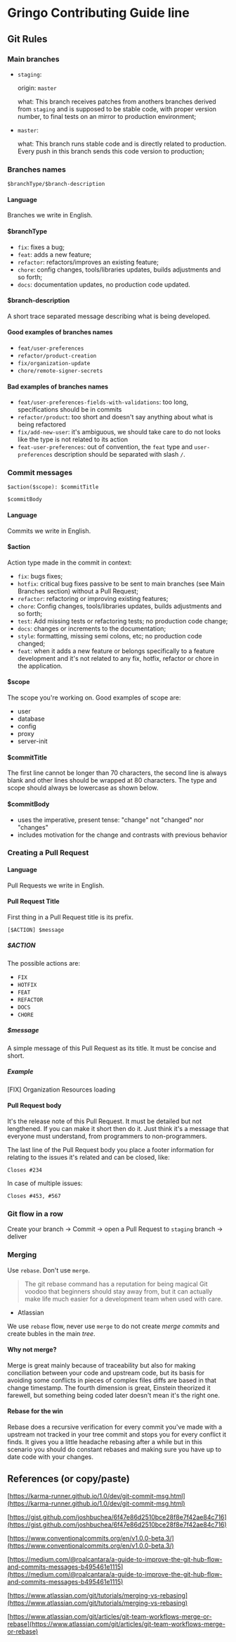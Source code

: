 # Gringo Contributing Guide line

## Git Rules

### Main branches

- `staging`:

    origin: `master`

    what: This branch receives patches from anothers branches derived from `staging` and is supposed to be stable code, with proper version number, to final tests on an mirror to production environment;

- `master`:

    what: This branch runs stable code and is directly related to production. Every push in this branch sends this code version to production;

### Branches names

`$branchType/$branch-description`

#### Language

Branches we write in English.

#### $branchType

- `fix`: fixes a bug;
- `feat`: adds a new feature;
- `refactor`: refactors/improves an existing feature;
- `chore`: config changes, tools/libraries updates, builds adjustments and so forth;
- `docs`: documentation updates, no production code updated.

#### $branch-description

A short trace separated message describing what is being developed.

#### Good examples of branches names

- `feat/user-preferences`
- `refactor/product-creation`
- `fix/organization-update`
- `chore/remote-signer-secrets`

#### Bad examples of branches names

- `feat/user-preferences-fields-with-validations`: too long, specifications should be in commits
- `refactor/product`: too short and doesn't say anything about what is being refactored
- `fix/add-new-user`: it's ambiguous, we should take care to do not looks like the type is not related to its action
- `feat-user-preferences`: out of convention, the `feat` type and `user-preferences` description should be separated with slash `/`.

### Commit messages

    $action($scope): $commitTitle

    $commitBody

#### Language

Commits we write in English.

#### $action

Action type made in the commit in context:

- `fix`: bugs fixes;
- `hotfix`: critical bug fixes passive to be sent to main branches (see Main Branches section) without a Pull Request;
- `refactor`: refactoring or improving existing features;
- `chore`: Config changes, tools/libraries updates, builds adjustments and so forth;
- `test`: Add missing tests or refactoring tests; no production code change;
- `docs`: changes or increments to the documentation;
- `style`: formatting, missing semi colons, etc; no production code changed;
- `feat`: when it adds a new feature or belongs specifically to a feature development and it's not related to any fix, hotfix, refactor or chore in the application.

#### $scope

The scope you're working on. Good examples of scope are:

- user
- database
- config
- proxy
- server-init

#### $commitTitle

The first line cannot be longer than 70 characters, the second line is always blank and other lines should be wrapped at 80 characters. The type and scope should always be lowercase as shown below.

#### $commitBody

- uses the imperative, present tense: "change" not "changed" nor "changes"
- includes motivation for the change and contrasts with previous behavior

### Creating a Pull Request

#### Language

Pull Requests we write in English.

#### Pull Request Title

First thing in a Pull Request title is its prefix.

`[$ACTION] $message`

##### $ACTION

The possible actions are:

- `FIX`
- `HOTFIX`
- `FEAT`
- `REFACTOR`
- `DOCS`
- `CHORE`

##### $message

A simple message of this Pull Request as its title. It must be concise and short.

##### Example

[FIX] Organization Resources loading

#### Pull Request body

It's the release note of this Pull Request. It must be detailed but not lengthened. If you can make it short then do it. Just think it's a message that everyone must understand, from programmers to non-programmers.

The last line of the Pull Request body you place a footer information for relating to the issues it's related and can be closed, like:

```
Closes #234
```

In case of multiple issues:

```
Closes #453, #567
```

### Git flow in a row

Create your branch → Commit → open a Pull Request to `staging` branch → deliver

### Merging

Use `rebase`. Don't use `merge`.

> The git rebase command has a reputation for being magical Git voodoo that beginners should stay away from, but it can actually make life much easier for a development team when used with care.
- Atlassian

We use `rebase` flow, never use `merge` to do not create *merge commits* and create bubles in the main *tree*.

#### Why not merge?

Merge is great mainly because of traceability but also for making conciliation between your code and upstream code, but its basis for avoiding some conflicts in pieces of complex files diffs are based in that change timestamp. The fourth dimension is great, Einstein theorized it farewell, but something being coded later doesn't mean it's the right one.

#### Rebase for the win

Rebase does a recursive verification for every commit you've made with a upstream not tracked in your tree commit and stops you for every conflict it finds. It gives you a little headache rebasing after a while but in this scenario you should do constant rebases and making sure you have up to date code with your changes.

## References (or copy/paste)

[https://karma-runner.github.io/1.0/dev/git-commit-msg.html](https://karma-runner.github.io/1.0/dev/git-commit-msg.html)

[https://gist.github.com/joshbuchea/6f47e86d2510bce28f8e7f42ae84c716](https://gist.github.com/joshbuchea/6f47e86d2510bce28f8e7f42ae84c716)

[https://www.conventionalcommits.org/en/v1.0.0-beta.3/](https://www.conventionalcommits.org/en/v1.0.0-beta.3/)

[https://medium.com/@roalcantara/a-guide-to-improve-the-git-hub-flow-and-commits-messages-b495461e1115](https://medium.com/@roalcantara/a-guide-to-improve-the-git-hub-flow-and-commits-messages-b495461e1115)

[https://www.atlassian.com/git/tutorials/merging-vs-rebasing](https://www.atlassian.com/git/tutorials/merging-vs-rebasing)

[https://www.atlassian.com/git/articles/git-team-workflows-merge-or-rebase](https://www.atlassian.com/git/articles/git-team-workflows-merge-or-rebase)

